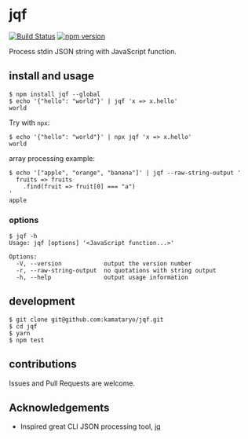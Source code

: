 # jqf

[![Build Status](https://travis-ci.org/kamataryo/jqf.svg?branch=master)](https://travis-ci.org/kamataryo/jqf)
[![npm version](https://badge.fury.io/js/jqf.svg)](https://badge.fury.io/js/jqf)

Process stdin JSON string with JavaScript function.

## install and usage

```shell
$ npm install jqf --global
$ echo '{"hello": "world"}' | jqf 'x => x.hello'
world
```

Try with `npx`:

```shell
$ echo '{"hello": "world"}' | npx jqf 'x => x.hello'
world
```

array processing example:

```shell
$ echo '["apple", "orange", "banana"]' | jqf --raw-string-output '
  fruits => fruits
    .find(fruit => fruit[0] === "a")
'
apple
```

### options

```shell
$ jqf -h
Usage: jqf [options] '<JavaScript function...>'

Options:
  -V, --version            output the version number
  -r, --raw-string-output  no quotations with string output
  -h, --help               output usage information
```

## development

```shell
$ git clone git@github.com:kamataryo/jqf.git
$ cd jqf
$ yarn
$ npm test
```

## contributions

Issues and Pull Requests are welcome.

## Acknowledgements

- Inspired great CLI JSON processing tool, [jq](https://stedolan.github.io/jq/)
